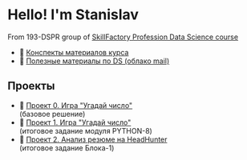 # Hello! I'm Stanislav

From 193-DSPR group of [SkillFactory Profession Data Science course](https://lms.skillfactory.ru/courses/course-v1:SkillFactory+DSPR-2.0+14JULY2021/course/)

* 📁 [Конспекты материалов курса](/synopsis)
* 📁 [Полезные материалы по DS (облако mail)](https://cloud.mail.ru/public/bwwL/RxJvU6zrc)

## Проекты

* 📁 [Проект 0. Игра "Угадай число"](/project_0)  
(базовое решение)
* 📁 [Проект 1. Игра "Угадай число"](/project_1)  
(итоговое задание модуля PYTHON-8)
* 📁 [Проект 2. Анализ резюме на HeadHunter](/project_2_hh)  
(итоговое задание Блока-1)

